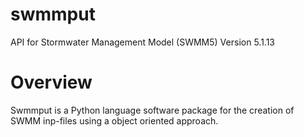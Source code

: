 # swmmput
API for Stormwater Management Model (SWMM5) Version 5.1.13

# Overview
Swmmput is a Python language software package for the creation of SWMM inp-files using a object oriented approach.

